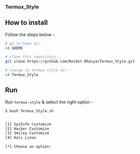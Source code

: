 ### Termux_Style


## How to install

Follow the steps below - 

```bash
# go to home dir - 
cd $HOME

# clone this repository - 
git clone https://github.com/Rocket-Bhaiya/Termux_Style.git

# change to termux-style dir -
cd Termux_Style

```

## Run

Run `termux-style` & select the right option -

```bash
$ bash Termux_Style.sh


[1] SysInfo Customize
[2] Hacker Customize
[3] Smiley Customize
[4] Kali Linux

[*] Choose an option: 


```
